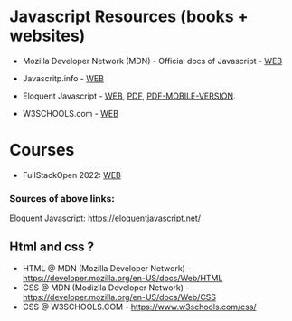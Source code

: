 # Javascript Resources (books + websites)

- Mozilla Developer Network (MDN) - Official docs of Javascript - [WEB](https://developer.mozilla.org/en-US/docs/Web/JavaScript)

- Javascritp.info - [WEB](http://javascript.info/)

- Eloquent Javascript - [WEB](https://eloquentjavascript.net/), [PDF](https://eloquentjavascript.net/Eloquent_JavaScript.pdf), [PDF-MOBILE-VERSION](https://eloquentjavascript.net/Eloquent_JavaScript_small.pdf).

- W3SCHOOLS.com - [WEB](https://www.w3schools.com/js/)

# Courses

- FullStackOpen 2022: [WEB](https://fullstackopen.com/en/)

### Sources of above links:

Eloquent Javascript: https://eloquentjavascript.net/

## Html and css ?

- HTML @ MDN (Mozilla Developer Network) - https://developer.mozilla.org/en-US/docs/Web/HTML
- CSS @ MDN (Modizlla Developer Network) - https://developer.mozilla.org/en-US/docs/Web/CSS
- CSS @ W3SCHOOLS.COM - https://www.w3schools.com/css/
